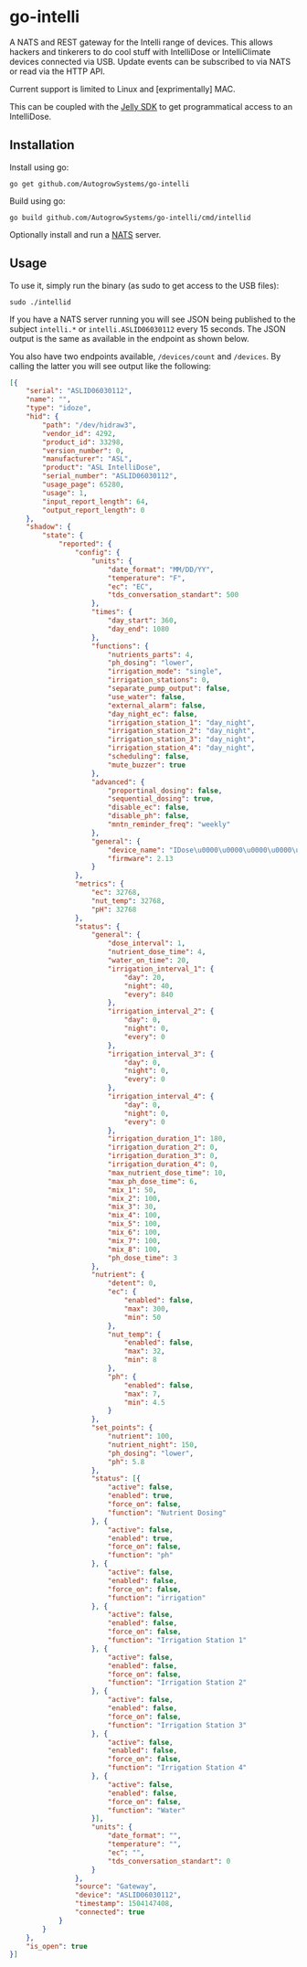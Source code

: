 # go-intelli

A NATS and REST gateway for the Intelli range of devices.  This allows hackers and tinkerers to do cool stuff
with IntelliDose or IntelliClimate devices connected via USB.  Update events can be subscribed to via NATS or
read via the HTTP API.

Current support is limited to Linux and [exprimentally] MAC.

This can be coupled with the [Jelly SDK](https://github.com/AutogrowSystems/go-jelly) to get programmatical access
to an IntelliDose.

## Installation

Install using go:

    go get github.com/AutogrowSystems/go-intelli

Build using go:

    go build github.com/AutogrowSystems/go-intelli/cmd/intellid

Optionally install and run a [NATS](https://github.com/nats-io/gnatsd/releases) server.

## Usage

To use it, simply run the binary (as sudo to get access to the USB files):

    sudo ./intellid

If you have a NATS server running you will see JSON being published to the subject `intelli.*` or `intelli.ASLID06030112` every 15 seconds.  The JSON output is the same as available in the endpoint as shown below.

You also have two endpoints available, `/devices/count` and `/devices`.  By calling the latter you will see output like the following:

```json
[{
	"serial": "ASLID06030112",
	"name": "",
	"type": "idoze",
	"hid": {
		"path": "/dev/hidraw3",
		"vendor_id": 4292,
		"product_id": 33298,
		"version_number": 0,
		"manufacturer": "ASL",
		"product": "ASL IntelliDose",
		"serial_number": "ASLID06030112",
		"usage_page": 65280,
		"usage": 1,
		"input_report_length": 64,
		"output_report_length": 0
	},
	"shadow": {
		"state": {
			"reported": {
				"config": {
					"units": {
						"date_format": "MM/DD/YY",
						"temperature": "F",
						"ec": "EC",
						"tds_conversation_standart": 500
					},
					"times": {
						"day_start": 360,
						"day_end": 1080
					},
					"functions": {
						"nutrients_parts": 4,
						"ph_dosing": "lower",
						"irrigation_mode": "single",
						"irrigation_stations": 0,
						"separate_pump_output": false,
						"use_water": false,
						"external_alarm": false,
						"day_night_ec": false,
						"irrigation_station_1": "day_night",
						"irrigation_station_2": "day_night",
						"irrigation_station_3": "day_night",
						"irrigation_station_4": "day_night",
						"scheduling": false,
						"mute_buzzer": true
					},
					"advanced": {
						"proportinal_dosing": false,
						"sequential_dosing": true,
						"disable_ec": false,
						"disable_ph": false,
						"mntn_reminder_freq": "weekly"
					},
					"general": {
						"device_name": "IDose\u0000\u0000\u0000\u0000\u0000",
						"firmware": 2.13
					}
				},
				"metrics": {
					"ec": 32768,
					"nut_temp": 32768,
					"pH": 32768
				},
				"status": {
					"general": {
						"dose_interval": 1,
						"nutrient_dose_time": 4,
						"water_on_time": 20,
						"irrigation_interval_1": {
							"day": 20,
							"night": 40,
							"every": 840
						},
						"irrigation_interval_2": {
							"day": 0,
							"night": 0,
							"every": 0
						},
						"irrigation_interval_3": {
							"day": 0,
							"night": 0,
							"every": 0
						},
						"irrigation_interval_4": {
							"day": 0,
							"night": 0,
							"every": 0
						},
						"irrigation_duration_1": 180,
						"irrigation_duration_2": 0,
						"irrigation_duration_3": 0,
						"irrigation_duration_4": 0,
						"max_nutrient_dose_time": 10,
						"max_ph_dose_time": 6,
						"mix_1": 50,
						"mix_2": 100,
						"mix_3": 30,
						"mix_4": 100,
						"mix_5": 100,
						"mix_6": 100,
						"mix_7": 100,
						"mix_8": 100,
						"ph_dose_time": 3
					},
					"nutrient": {
						"detent": 0,
						"ec": {
							"enabled": false,
							"max": 300,
							"min": 50
						},
						"nut_temp": {
							"enabled": false,
							"max": 32,
							"min": 8
						},
						"ph": {
							"enabled": false,
							"max": 7,
							"min": 4.5
						}
					},
					"set_points": {
						"nutrient": 100,
						"nutrient_night": 150,
						"ph_dosing": "lower",
						"ph": 5.8
					},
					"status": [{
						"active": false,
						"enabled": true,
						"force_on": false,
						"function": "Nutrient Dosing"
					}, {
						"active": false,
						"enabled": true,
						"force_on": false,
						"function": "ph"
					}, {
						"active": false,
						"enabled": false,
						"force_on": false,
						"function": "irrigation"
					}, {
						"active": false,
						"enabled": false,
						"force_on": false,
						"function": "Irrigation Station 1"
					}, {
						"active": false,
						"enabled": false,
						"force_on": false,
						"function": "Irrigation Station 2"
					}, {
						"active": false,
						"enabled": false,
						"force_on": false,
						"function": "Irrigation Station 3"
					}, {
						"active": false,
						"enabled": false,
						"force_on": false,
						"function": "Irrigation Station 4"
					}, {
						"active": false,
						"enabled": false,
						"force_on": false,
						"function": "Water"
					}],
					"units": {
						"date_format": "",
						"temperature": "",
						"ec": "",
						"tds_conversation_standart": 0
					}
				},
				"source": "Gateway",
				"device": "ASLID06030112",
				"timestamp": 1504147408,
				"connected": true
			}
		}
	},
	"is_open": true
}]
```
